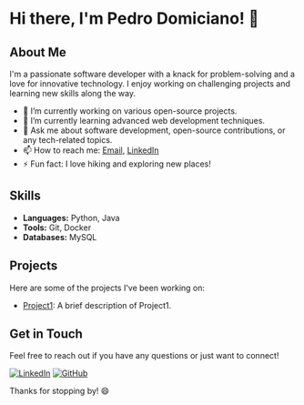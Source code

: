 # Hi there, I'm Pedro Domiciano! 👋

## About Me

I'm a passionate software developer with a knack for problem-solving and a love for innovative technology. I enjoy working on challenging projects and learning new skills along the way.

- 🔭 I’m currently working on various open-source projects.
- 🌱 I’m currently learning advanced web development techniques.
- 💬 Ask me about software development, open-source contributions, or any tech-related topics.
- 📫 How to reach me: [Email](mailto:pedrohenrique4254@gmail.com), [LinkedIn](https://www.linkedin.com/in/pedrodomiciano/)
- ⚡ Fun fact: I love hiking and exploring new places!

## Skills

- **Languages:** Python, Java
- **Tools:** Git, Docker
- **Databases:** MySQL

## Projects

Here are some of the projects I've been working on:

- [Project1](https://github.com/PredoDomiciano/demo-dao-jdbc): A brief description of Project1.


## Get in Touch

Feel free to reach out if you have any questions or just want to connect!

[![LinkedIn](https://img.shields.io/badge/LinkedIn-Connect-blue)](https://www.linkedin.com/in/pedrodomiciano/)
[![GitHub](https://img.shields.io/badge/GitHub-Follow-black)](https://github.com/PredoDomiciano)

Thanks for stopping by! 😄
